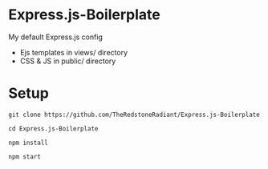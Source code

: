 # Express.js-Boilerplate

My default Express.js config

- Ejs templates in views/ directory
- CSS & JS in public/ directory


# Setup
`git clone https://github.com/TheRedstoneRadiant/Express.js-Boilerplate`

`cd Express.js-Boilerplate`

`npm install`

`npm start`
